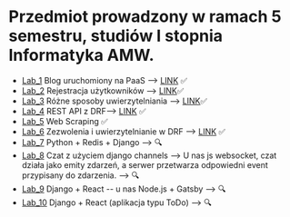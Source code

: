 # Przedmiot prowadzony w ramach 5 semestru, studiów I stopnia Informatyka AMW.

 * [Lab_1](https://github.com/AdamSzr/aplikacje-internetowe-AdamSzreiber-185ic/tree/master/Lab1) Blog uruchomiony na PaaS ⟶ [LINK](https://blog-szreiber.herokuapp.com/) :white_check_mark:
 * [Lab_2](https://github.com/AdamSzr/aplikacje-internetowe-AdamSzreiber-185ic/tree/master/Lab2) Rejestracja użytkowników ⟶ [LINK](https://enigmatic-brushlands-25919.herokuapp.com/):white_check_mark:
 * [Lab_3](https://github.com/AdamSzr/aplikacje-internetowe-AdamSzreiber-185ic/tree/master/Lab3) Różne sposoby uwierzytelniania ⟶ [LINK](https://a-social-website.herokuapp.com/):white_check_mark:
 * [Lab_4](https://github.com/AdamSzr/aplikacje-internetowe-AdamSzreiber-185ic/tree/master/Lab4) REST API z DRF⟶ [LINK](https://adam-szreiber-api.herokuapp.com/) :white_check_mark:
 * [Lab_5](https://github.com/AdamSzr/aplikacje-internetowe-AdamSzreiber-185ic/tree/master/Lab5) Web Scraping :white_check_mark:
 * [Lab_6](https://github.com/AdamSzr/aplikacje-internetowe-AdamSzreiber-185ic/tree/master/Lab6)  Zezwolenia i uwierzytelnianie w DRF ⟶ [LINK](https://lab6-adam-szreiber.herokuapp.com/) :white_check_mark:
 * [Lab_7](https://github.com/AdamSzr/aplikacje-internetowe-AdamSzreiber-185ic/tree/master/Lab7)  Python + Redis + Django ⟶ :mag:
 * [Lab_8](https://github.com/AdamSzr/aplikacje-internetowe-AdamSzreiber-185ic/tree/master/Lab8) Czat z użyciem django channels ⟶ U nas js websocket, czat działa jako emity zdarzeń, a serwer przetwarza odpowiedni event przypisany do zdarzenia. ⟶ :mag:
 * [Lab_9](https://github.com/AdamSzr/aplikacje-internetowe-AdamSzreiber-185ic/tree/master/Lab9)  Django + React -- u nas Node.js + Gatsby ⟶ :mag:
 * [Lab_10](https://github.com/AdamSzr/aplikacje-internetowe-AdamSzreiber-185ic/tree/master/Lab_10)   Django + React (aplikacja typu ToDo) ⟶ :mag: